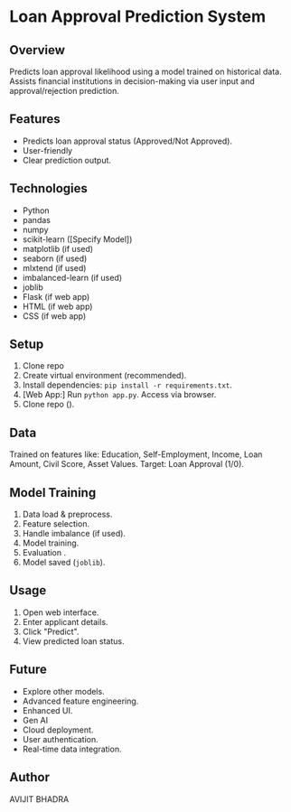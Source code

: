 # Loan Approval Prediction System

## Overview

Predicts loan approval likelihood using a model trained on historical data. Assists financial institutions in decision-making via user input and approval/rejection prediction.

## Features

* Predicts loan approval status (Approved/Not Approved).
* User-friendly 
* Clear prediction output.

## Technologies

* Python
* pandas
* numpy
* scikit-learn ([Specify Model])
* matplotlib (if used)
* seaborn (if used)
* mlxtend (if used)
* imbalanced-learn (if used)
* joblib
* Flask (if web app)
* HTML (if web app)
* CSS (if web app)

## Setup

1.  Clone repo 
2.  Create virtual environment (recommended).
3.  Install dependencies: `pip install -r requirements.txt`.
4.  [Web App:] Run `python app.py`. Access via browser.
1.  Clone repo ().

## Data

Trained on features like: Education, Self-Employment, Income, Loan Amount, Civil Score, Asset Values. Target: Loan Approval (1/0).

## Model Training

1.  Data load & preprocess.
2.  Feature selection.
3.  Handle imbalance (if used).
4.  Model training.
5.  Evaluation .
6.  Model saved (`joblib`).

## Usage

1.  Open web interface.
2.  Enter applicant details.
3.  Click "Predict".
4.  View predicted loan status.

## Future
* Explore other models.
* Advanced feature engineering.
* Enhanced UI.
* Gen AI
* Cloud deployment.
* User authentication.
* Real-time data integration.

## Author
AVIJIT BHADRA
